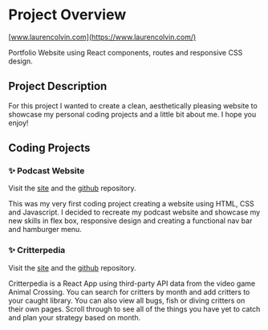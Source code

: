 # Project Overview
[www.laurencolvin.com](https://www.laurencolvin.com/)

Portfolio Website using React components, routes and responsive CSS design.

## Project Description

For this project I wanted to create a clean, aesthetically pleasing website to showcase my personal coding projects and a little bit about me. I hope you enjoy!

## Coding Projects
 
### :sparkles: Podcast Website

Visit the [site](https://laurencolvin.github.io/Portfolio-Project-1/) and the [github](https://github.com/LaurenColvin/Portfolio-Project-1) repository.  

This was my very first coding project creating a website using HTML, CSS and Javascript. I decided to recreate my podcast website and showcase my new skills in flex box, responsive design and creating a functional nav bar and hamburger menu. 

### :sparkles: Critterpedia

Visit the [site](https://laurencolvin.github.io/project-2-react/) and the [github](https://github.com/LaurenColvin/project-2-react) repository.  

Critterpedia is a React App using third-party API data from the video game Animal Crossing. You can search for critters by month and add critters to your caught library. You can also view all bugs, fish or diving critters on their own pages. Scroll through to see all of the things you have yet to catch and plan your strategy based on month.